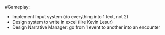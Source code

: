 #Gameplay:

* Implement Input system (do everything into 1 text, not 2)
* Design system to write in excel (like Kevin Lesur)
* Design Narrative Manager: go from 1 event to another into an encounter
